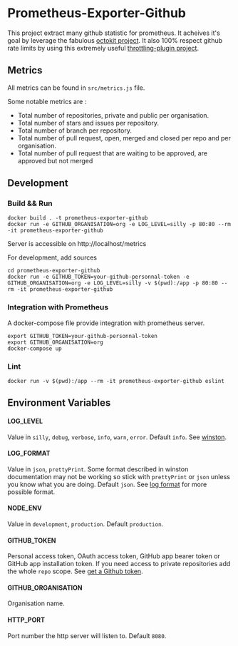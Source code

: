 # Prometheus-Exporter-Github
This project extract many github statistic for prometheus. It acheives it's goal by leverage the fabulous [octokit project](https://www.npmjs.com/package/@octokit/rest). It also 100% respect github rate limits by using this extremely useful [throttling-plugin project](https://www.npmjs.com/package/@octokit/plugin-throttling).

## Metrics
All metrics can be found in `src/metrics.js` file.

Some notable metrics are :
- Total number of repositories, private and public per organisation.
- Total number of stars and issues per repository.
- Total number of branch per repository.
- Total number of pull request, open, merged and closed per repo and per organisation.
- Total number of pull request that are waiting to be approved, are approved but not merged

## Development
### Build && Run
```
docker build . -t prometheus-exporter-github
docker run -e GITHUB_ORGANISATION=org -e LOG_LEVEL=silly -p 80:80 --rm -it prometheus-exporter-github
```
Server is accessible on http://localhost/metrics

For development, add sources
```
cd prometheus-exporter-github
docker run -e GITHUB_TOKEN=your-github-personnal-token -e GITHUB_ORGANISATION=org -e LOG_LEVEL=silly -v $(pwd):/app -p 80:80 --rm -it prometheus-exporter-github
```

### Integration with Prometheus
A docker-compose file provide integration with prometheus server.
```
export GITHUB_TOKEN=your-github-personnal-token
export GITHUB_ORGANISATION=org
docker-compose up
```

### Lint
```
docker run -v $(pwd):/app --rm -it prometheus-exporter-github eslint
```

## Environment Variables
#### LOG_LEVEL
Value in `silly`, `debug`, `verbose`, `info`, `warn`, `error`.
Default `info`.
See [winston](https://www.npmjs.com/package/winston).
#### LOG_FORMAT
Value in `json`, `prettyPrint`. Some format described in winston documentation may not be working so stick with `prettyPrint` or `json` unless you know what you are doing.
Default `json`.
See [log format](https://github.com/winstonjs/logform#formats) for more possible format.
#### NODE_ENV
Value in `development`, `production`.
Default `production`.
#### GITHUB_TOKEN
Personal access token, OAuth access token, GitHub app bearer token or GitHub app installation token. If you need access to private repositories add the whole `repo` scope.
See [get a Github token](https://github.com/settings/developers).
#### GITHUB_ORGANISATION
Organisation name.
#### HTTP_PORT
Port number the http server will listen to.
Default `8080`.
